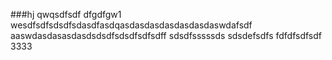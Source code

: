 ###hj
qwqsdfsdf
dfgdfgw1
wesdfsdfsdsdfsdasdfasdqasdasdasdasdasdasdaswdafsdf
aaswdasdasasdasdsdsdfsdsdfsdfsdff
sdsdfsssssds
sdsdefsdfs
fdfdfsdfsdf
3333
